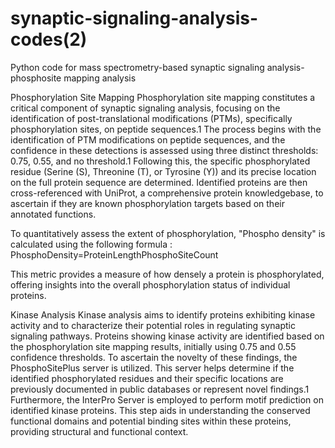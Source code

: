 # synaptic-signaling-analysis-codes(2)
Python code for mass spectrometry-based synaptic signaling analysis- phosphosite mapping analysis

Phosphorylation Site Mapping
Phosphorylation site mapping constitutes a critical component of synaptic signaling analysis, focusing on the identification of post-translational modifications (PTMs), specifically phosphorylation sites, on peptide sequences.1
The process begins with the identification of PTM modifications on peptide sequences, and the confidence in these detections is assessed using three distinct thresholds: 0.75, 0.55, and no threshold.1 Following this, the specific phosphorylated residue (Serine (S), Threonine (T), or Tyrosine (Y)) and its precise location on the full protein sequence are determined. Identified proteins are then cross-referenced with UniProt, a comprehensive protein knowledgebase, to ascertain if they are known phosphorylation targets based on their annotated functions.

To quantitatively assess the extent of phosphorylation, "Phospho density" is calculated using the following formula :
PhosphoDensity=ProteinLengthPhosphoSiteCount​

This metric provides a measure of how densely a protein is phosphorylated, offering insights into the overall phosphorylation status of individual proteins.


Kinase Analysis
Kinase analysis aims to identify proteins exhibiting kinase activity and to characterize their potential roles in regulating synaptic signaling pathways.
Proteins showing kinase activity are identified based on the phosphorylation site mapping results, initially using 0.75 and 0.55 confidence thresholds. To ascertain the novelty of these findings, the PhosphoSitePlus server is utilized. This server helps determine if the identified phosphorylated residues and their specific locations are previously documented in public databases or represent novel findings.1 Furthermore, the InterPro Server is employed to perform motif prediction on identified kinase proteins. This step aids in understanding the conserved functional domains and potential binding sites within these proteins, providing structural and functional context.
